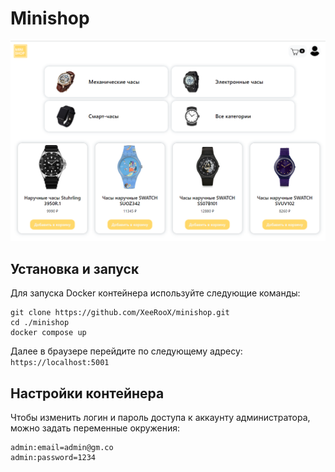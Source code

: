 ﻿# Minishop
![Главная страница](https://github.com/XeeRooX/minishop/blob/master/minishop/readmeImages/1.png "Главная")
## Установка и запуск
Для запуска Docker контейнера используйте следующие команды:
```
git clone https://github.com/XeeRooX/minishop.git
cd ./minishop
docker compose up
```
Далее в браузере перейдите по следующему адресу:
``` https://localhost:5001 ```
## Настройки контейнера
Чтобы изменить логин и пароль доступа к аккаунту администратора, можно задать переменные окружения:
```
admin:email=admin@gm.co
admin:password=1234
```